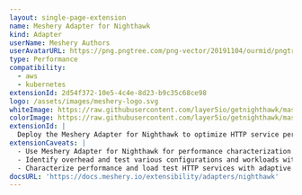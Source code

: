 ```yaml
---
layout: single-page-extension
name: Meshery Adapter for Nighthawk
kind: Adapter
userName: Meshery Authors
userAvatarURL: https://png.pngtree.com/png-vector/20191104/ourmid/pngtree-businessman-avatar-cartoon-style-png-image_1953664.jpg
type: Performance
compatibility: 
  - aws
  - kubernetes
extensionId: 2d54f372-10e5-4c4e-8d23-b9c35c68ce98
logo: /assets/images/meshery-logo.svg
whiteImage: https://raw.githubusercontent.com/layer5io/getnighthawk/master/docs/assets/images/logos/nighthawk/icon/nighthawk-logo.svg
colorImage: https://raw.githubusercontent.com/layer5io/getnighthawk/master/docs/assets/images/logos/nighthawk/icon/nighthawk-logo.svg
extensionId: |
  Deploy the Meshery Adapter for Nighthawk to optimize HTTP service performance testing with adaptive load control and Layer 7 testing capabilities.
extensionCaveats: |
  - Use Meshery Adapter for Nighthawk for performance characterization and load testing of HTTP services.
  - Identify overhead and test various configurations and workloads with Meshery Adapter for Nighthawk.
  - Characterize performance and load test HTTP services with adaptive load controllers supporting HTTP/HTTPS/HTTP2 protocols.
docsURL: 'https://docs.meshery.io/extensibility/adapters/nighthawk'
---
```

